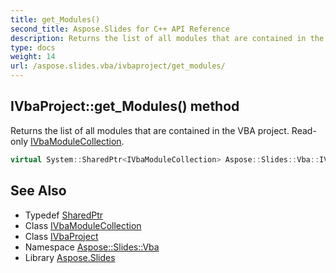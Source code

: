 ```yaml
---
title: get_Modules()
second_title: Aspose.Slides for C++ API Reference
description: Returns the list of all modules that are contained in the VBA project. Read-only IVbaModuleCollection.
type: docs
weight: 14
url: /aspose.slides.vba/ivbaproject/get_modules/
---
```

## IVbaProject::get_Modules() method


Returns the list of all modules that are contained in the VBA project. Read-only [IVbaModuleCollection](../../ivbamodulecollection/).

```cpp
virtual System::SharedPtr<IVbaModuleCollection> Aspose::Slides::Vba::IVbaProject::get_Modules()=0
```

## See Also

* Typedef [SharedPtr](../../../system/sharedptr/)
* Class [IVbaModuleCollection](../../ivbamodulecollection/)
* Class [IVbaProject](../)
* Namespace [Aspose::Slides::Vba](../../)
* Library [Aspose.Slides](../../../)